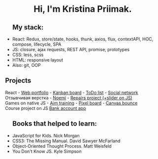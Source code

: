 <h1 align="center">Hi, I'm Kristina Priimak.</h1>

<ul>
<h2>My stack:</h2>
<li>React: Redux, store/state, hooks, thunk, axios, flux, contextAPI, HOC, compose, lifecycle, SPA</li>
<li>JS: closure, ajax requests, REST API, promise, prototypes</li>
<li>CSS: less, scss</li>
<li>HTML: responsive layout</li>
<li>Also: git, OOP</li>
</ul>

<h2>Projects</h2>
React 
- <a href="https://krisprymak.github.io/portfolio_react/">Web portfolio</a>
- <a href="https://krisprymak.github.io/kanban_react/">Kanban board</a>
- <a href="https://krisprymak.github.io/todo_list">ToDo list</a>
- <a href="https://github.com/KrisPrymak/forest_network">Social network</a>
<br>
Отзывчивая верстка 
- <a href="https://krisprymak.github.io/Noemi/">Noemi</a>
- <a href="https://krisprymak.github.io/repairs_project/">Repairs project (+slider on JS)</a>
<br>
Games on native JS
- <a href="https://krisprymak.github.io/aim_training/">Aim training</a>
- <a href="https://krisprymak.github.io/contentGeneration/">Pixel board</a>
- <a href="https://krisprymak.github.io/Bounce/">Canvas bounce</a>
<br>
Course project on JS <a href="https://github.com/KrisPrymak/bank_account_app/">Bank account app</a>

<ul> 
<h2>Books that helped to learn:</h2>
<li>JavaScript for Kids. Nick Morgan</li>
<li>CSS3: The Missing Manual. David Sawyer McFarland</li>
<li>Object-Oriented Thought Process. Matt Weisfeld </li>
<li>You Don't Know JS. Kyle Simpson</li>
</ul> 
